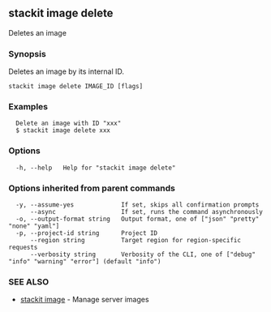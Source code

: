 ## stackit image delete

Deletes an image

### Synopsis

Deletes an image by its internal ID.

```
stackit image delete IMAGE_ID [flags]
```

### Examples

```
  Delete an image with ID "xxx"
  $ stackit image delete xxx
```

### Options

```
  -h, --help   Help for "stackit image delete"
```

### Options inherited from parent commands

```
  -y, --assume-yes             If set, skips all confirmation prompts
      --async                  If set, runs the command asynchronously
  -o, --output-format string   Output format, one of ["json" "pretty" "none" "yaml"]
  -p, --project-id string      Project ID
      --region string          Target region for region-specific requests
      --verbosity string       Verbosity of the CLI, one of ["debug" "info" "warning" "error"] (default "info")
```

### SEE ALSO

* [stackit image](./stackit_image.md)	 - Manage server images

